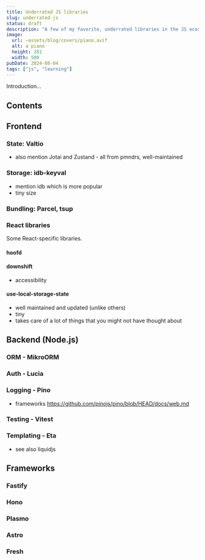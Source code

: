 ```yaml
---
title: Underrated JS libraries
slug: underrated-js
status: draft
description: "A few of my favorite, underrated libraries in the JS ecosystem"
image:
  url: ~assets/blog/covers/piano.avif
  alt: a piano
  height: 281
  width: 500
pubDate: 2024-08-04
tags: ["js", "learning"]
---
```


Introduction...

## Contents

## Frontend

### State: Valtio

- also mention Jotai and Zustand - all from pmndrs, well-maintained

### Storage: idb-keyval

- mention idb which is more popular
- tiny size

### Bundling: Parcel, tsup

### React libraries

Some React-specific libraries.

#### hoofd

#### downshift

- accessibility

#### use-local-storage-state

- well maintained and updated (unlike others)
- tiny
- takes care of a lot of things that you might not have thought about

## Backend (Node.js)

### ORM - MikroORM

### Auth - Lucia

### Logging - Pino

- frameworks https://github.com/pinojs/pino/blob/HEAD/docs/web.md

### Testing - Vitest

### Templating - Eta

- see also liquidjs

## Frameworks

### Fastify

### Hono

### Plasmo

### Astro

### Fresh

